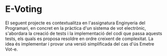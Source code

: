 # E-Voting
El seguent projecte es contextualitza en l'assignatura Enginyeria del Programari, en concret en la pràctica d'un sistema de vot electrònic, s'abordara la creació de tests i la implementació del codi que passa aquests tests, els quals es proposa resoldre en ordre creixent de complexitat. La idea és implementar i provar una versió simplificada del cas d'ús Emetre Vot-e.
